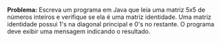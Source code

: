 **Problema:** Escreva um programa em Java que leia uma matriz 5x5 de números inteiros e verifique se ela é uma matriz identidade. Uma matriz identidade possui 1's na diagonal principal e 0's no restante. O programa deve exibir uma mensagem indicando o resultado.
